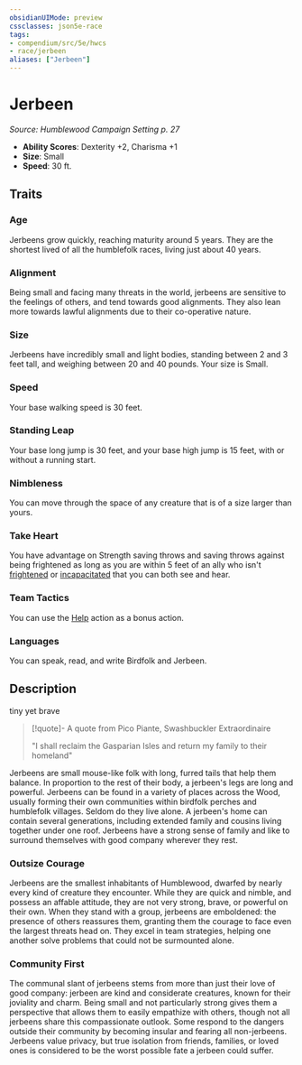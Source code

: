 ```yaml
---
obsidianUIMode: preview
cssclasses: json5e-race
tags:
- compendium/src/5e/hwcs
- race/jerbeen
aliases: ["Jerbeen"]
---
```

# Jerbeen
*Source: Humblewood Campaign Setting p. 27*  

- **Ability Scores**: Dexterity +2, Charisma +1
- **Size**: Small
- **Speed**: 30 ft.

## Traits

### Age

Jerbeens grow quickly, reaching maturity around 5 years. They are the shortest lived of all the humblefolk races, living just about 40 years.

### Alignment

Being small and facing many threats in the world, jerbeens are sensitive to the feelings of others, and tend towards good alignments. They also lean more towards lawful alignments due to their co-operative nature.

### Size

Jerbeens have incredibly small and light bodies, standing between 2 and 3 feet tall, and weighing between 20 and 40 pounds. Your size is Small.

### Speed

Your base walking speed is 30 feet.

### Standing Leap

Your base long jump is 30 feet, and your base high jump is 15 feet, with or without a running start.

### Nimbleness

You can move through the space of any creature that is of a size larger than yours.

### Take Heart

You have advantage on Strength saving throws and saving throws against being frightened as long as you are within 5 feet of an ally who isn't [frightened](/Systems/5e/rules/conditions.md#frightened) or [incapacitated](/Systems/5e/rules/conditions.md#incapacitated) that you can both see and hear.

### Team Tactics

You can use the [Help](/Systems/5e/rules/actions.md#Help) action as a bonus action.

### Languages

You can speak, read, and write Birdfolk and Jerbeen.

## Description

tiny yet brave

> [!quote]- A quote from Pico Piante, Swashbuckler Extraordinaire  
> 
> "I shall reclaim the Gasparian Isles and return my family to their homeland"

Jerbeens are small mouse-like folk with long, furred tails that help them balance. In proportion to the rest of their body, a jerbeen's legs are long and powerful. Jerbeens can be found in a variety of places across the Wood, usually forming their own communities within birdfolk perches and humblefolk villages. Seldom do they live alone. A jerbeen's home can contain several generations, including extended family and cousins living together under one roof. Jerbeens have a strong sense of family and like to surround themselves with good company wherever they rest.

### Outsize Courage

Jerbeens are the smallest inhabitants of Humblewood, dwarfed by nearly every kind of creature they encounter. While they are quick and nimble, and possess an affable attitude, they are not very strong, brave, or powerful on their own. When they stand with a group, jerbeens are emboldened: the presence of others reassures them, granting them the courage to face even the largest threats head on. They excel in team strategies, helping one another solve problems that could not be surmounted alone.

### Community First

The communal slant of jerbeens stems from more than just their love of good company: jerbeen are kind and considerate creatures, known for their joviality and charm. Being small and not particularly strong gives them a perspective that allows them to easily empathize with others, though not all jerbeens share this compassionate outlook. Some respond to the dangers outside their community by becoming insular and fearing all non-jerbeens. Jerbeens value privacy, but true isolation from friends, families, or loved ones is considered to be the worst possible fate a jerbeen could suffer.
